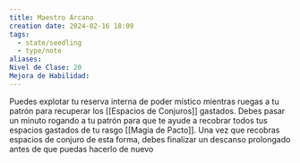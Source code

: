 ```yaml
---
title: Maestro Arcano
creation date: 2024-02-16 18:09
tags:
  - state/seedling
  - type/note
aliases: 
Nivel de Clase: 20
Mejora de Habilidad:
---
```

Puedes explotar tu reserva interna de poder místico mientras ruegas a tu patrón para recuperar los [[Espacios de Conjuros]] gastados. Debes pasar un minuto rogando a tu patrón para que te ayude a recobrar todos tus espacios gastados de tu rasgo [[Magia de Pacto]]. Una vez que recobras espacios de conjuro de esta forma, debes finalizar un descanso prolongado antes de que puedas hacerlo de nuevo

